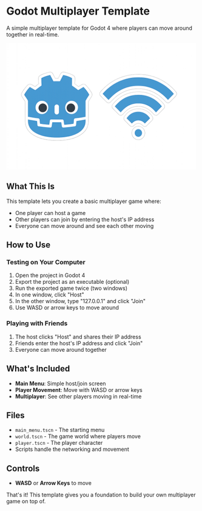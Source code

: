 # Godot Multiplayer Template

A simple multiplayer template for Godot 4 where players can move around together in real-time.

<img src="assets/img.png" alt="Godot Wifi Image" width="500"/>

## What This Is

This template lets you create a basic multiplayer game where:
- One player can host a game
- Other players can join by entering the host's IP address
- Everyone can move around and see each other moving

## How to Use

### Testing on Your Computer
1. Open the project in Godot 4
2. Export the project as an executable (optional)
3. Run the exported game twice (two windows)
4. In one window, click "Host"
5. In the other window, type "127.0.0.1" and click "Join"
6. Use WASD or arrow keys to move around

### Playing with Friends
1. The host clicks "Host" and shares their IP address
2. Friends enter the host's IP address and click "Join"
3. Everyone can move around together

## What's Included

- **Main Menu**: Simple host/join screen
- **Player Movement**: Move with WASD or arrow keys
- **Multiplayer**: See other players moving in real-time

## Files

- `main_menu.tscn` - The starting menu
- `world.tscn` - The game world where players move
- `player.tscn` - The player character
- Scripts handle the networking and movement

## Controls

- **WASD** or **Arrow Keys** to move

That's it! This template gives you a foundation to build your own multiplayer game on top of.
